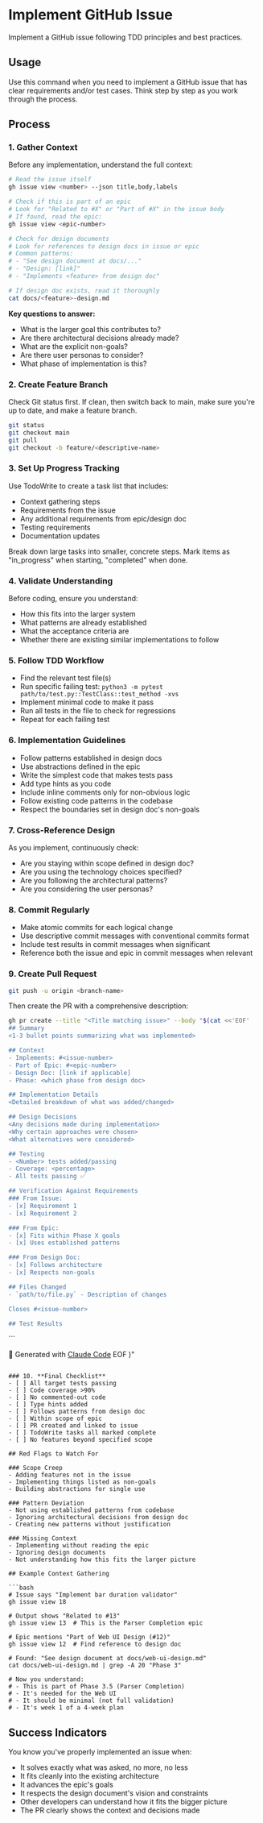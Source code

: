 # Implement GitHub Issue

Implement a GitHub issue following TDD principles and best practices.

## Usage
Use this command when you need to implement a GitHub issue that has clear requirements and/or test cases. Think step by step as you work through the process.

## Process

### 1. **Gather Context**
Before any implementation, understand the full context:

```bash
# Read the issue itself
gh issue view <number> --json title,body,labels

# Check if this is part of an epic
# Look for "Related to #X" or "Part of #X" in the issue body
# If found, read the epic:
gh issue view <epic-number>

# Check for design documents
# Look for references to design docs in issue or epic
# Common patterns:
# - "See design document at docs/..."
# - "Design: [link]"
# - "Implements <feature> from design doc"

# If design doc exists, read it thoroughly
cat docs/<feature>-design.md
```

**Key questions to answer:**
- What is the larger goal this contributes to?
- Are there architectural decisions already made?
- What are the explicit non-goals?
- Are there user personas to consider?
- What phase of implementation is this?

### 2. **Create Feature Branch**
Check Git status first. If clean, then switch back to main, make sure you're up to date, and make a feature branch.
```bash
git status
git checkout main
git pull
git checkout -b feature/<descriptive-name>
```

### 3. **Set Up Progress Tracking**
Use TodoWrite to create a task list that includes:
- Context gathering steps
- Requirements from the issue
- Any additional requirements from epic/design doc
- Testing requirements
- Documentation updates

Break down large tasks into smaller, concrete steps. Mark items as "in_progress" when starting, "completed" when done.

### 4. **Validate Understanding**
Before coding, ensure you understand:
- How this fits into the larger system
- What patterns are already established
- What the acceptance criteria are
- Whether there are existing similar implementations to follow

### 5. **Follow TDD Workflow**
- Find the relevant test file(s)
- Run specific failing test: `python3 -m pytest path/to/test.py::TestClass::test_method -xvs`
- Implement minimal code to make it pass
- Run all tests in the file to check for regressions
- Repeat for each failing test

### 6. **Implementation Guidelines**
- Follow patterns established in design docs
- Use abstractions defined in the epic
- Write the simplest code that makes tests pass
- Add type hints as you code
- Include inline comments only for non-obvious logic
- Follow existing code patterns in the codebase
- Respect the boundaries set in design doc's non-goals

### 7. **Cross-Reference Design**
As you implement, continuously check:
- Are you staying within scope defined in design doc?
- Are you using the technology choices specified?
- Are you following the architectural patterns?
- Are you considering the user personas?

### 8. **Commit Regularly**
- Make atomic commits for each logical change
- Use descriptive commit messages with conventional commits format
- Include test results in commit messages when significant
- Reference both the issue and epic in commit messages when relevant

### 9. **Create Pull Request**
```bash
git push -u origin <branch-name>
```

Then create the PR with a comprehensive description:
```bash
gh pr create --title "<Title matching issue>" --body "$(cat <<'EOF'
## Summary
<1-3 bullet points summarizing what was implemented>

## Context
- Implements: #<issue-number>
- Part of Epic: #<epic-number>
- Design Doc: [link if applicable]
- Phase: <which phase from design doc>

## Implementation Details
<Detailed breakdown of what was added/changed>

## Design Decisions
<Any decisions made during implementation>
<Why certain approaches were chosen>
<What alternatives were considered>

## Testing
- <Number> tests added/passing
- Coverage: <percentage>
- All tests passing ✅

## Verification Against Requirements
### From Issue:
- [x] Requirement 1
- [x] Requirement 2

### From Epic:
- [x] Fits within Phase X goals
- [x] Uses established patterns

### From Design Doc:
- [x] Follows architecture
- [x] Respects non-goals

## Files Changed
- `path/to/file.py` - Description of changes

Closes #<issue-number>

## Test Results
```
<paste key test results>
```

🤖 Generated with [Claude Code](https://claude.ai/code)
EOF
)"
```

### 10. **Final Checklist**
- [ ] All target tests passing
- [ ] Code coverage >90%
- [ ] No commented-out code
- [ ] Type hints added
- [ ] Follows patterns from design doc
- [ ] Within scope of epic
- [ ] PR created and linked to issue
- [ ] TodoWrite tasks all marked complete
- [ ] No features beyond specified scope

## Red Flags to Watch For

### Scope Creep
- Adding features not in the issue
- Implementing things listed as non-goals
- Building abstractions for single use

### Pattern Deviation
- Not using established patterns from codebase
- Ignoring architectural decisions from design doc
- Creating new patterns without justification

### Missing Context
- Implementing without reading the epic
- Ignoring design documents
- Not understanding how this fits the larger picture

## Example Context Gathering

```bash
# Issue says "Implement bar duration validator"
gh issue view 18

# Output shows "Related to #13"
gh issue view 13  # This is the Parser Completion epic

# Epic mentions "Part of Web UI Design (#12)"
gh issue view 12  # Find reference to design doc

# Found: "See design document at docs/web-ui-design.md"
cat docs/web-ui-design.md | grep -A 20 "Phase 3"

# Now you understand:
# - This is part of Phase 3.5 (Parser Completion)
# - It's needed for the Web UI
# - It should be minimal (not full validation)
# - It's week 1 of a 4-week plan
```

## Success Indicators

You know you've properly implemented an issue when:
- It solves exactly what was asked, no more, no less
- It fits cleanly into the existing architecture
- It advances the epic's goals
- It respects the design document's vision and constraints
- Other developers can understand how it fits the bigger picture
- The PR clearly shows the context and decisions made